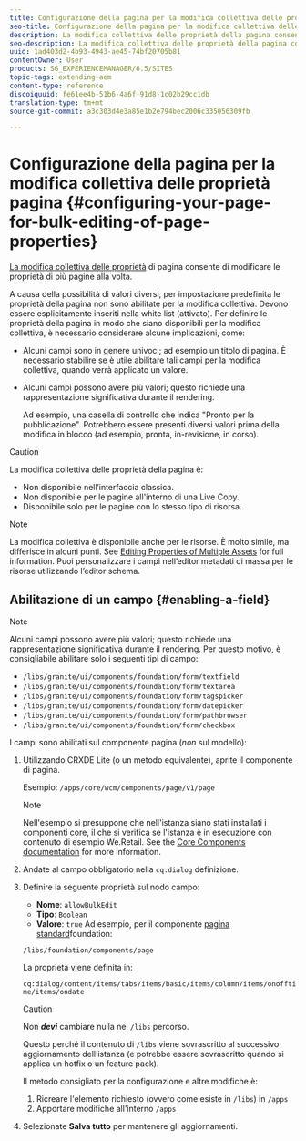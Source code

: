 ```yaml
---
title: Configurazione della pagina per la modifica collettiva delle proprietà pagina
seo-title: Configurazione della pagina per la modifica collettiva delle proprietà pagina
description: La modifica collettiva delle proprietà della pagina consente di modificare le proprietà di più pagine contemporaneamente
seo-description: La modifica collettiva delle proprietà della pagina consente di modificare le proprietà di più pagine contemporaneamente
uuid: 1ad403d2-4b93-4943-ae45-74bf20705b81
contentOwner: User
products: SG_EXPERIENCEMANAGER/6.5/SITES
topic-tags: extending-aem
content-type: reference
discoiquuid: fe61ee4b-51b6-4a6f-91d8-1c02b29cc1db
translation-type: tm+mt
source-git-commit: a3c303d4e3a85e1b2e794bec2006c335056309fb

---
```



# Configurazione della pagina per la modifica collettiva delle proprietà pagina {#configuring-your-page-for-bulk-editing-of-page-properties}

[La modifica collettiva delle proprietà](/help/sites-authoring/editing-page-properties.md#from-the-sites-console-multiple-pages) di pagina consente di modificare le proprietà di più pagine alla volta.

A causa della possibilità di valori diversi, per impostazione predefinita le proprietà della pagina non sono abilitate per la modifica collettiva. Devono essere esplicitamente inseriti nella white list (attivato). Per definire le proprietà della pagina in modo che siano disponibili per la modifica collettiva, è necessario considerare alcune implicazioni, come:

* Alcuni campi sono in genere univoci; ad esempio un titolo di pagina. È necessario stabilire se è utile abilitare tali campi per la modifica collettiva, quando verrà applicato un valore.
* Alcuni campi possono avere più valori; questo richiede una rappresentazione significativa durante il rendering.

   Ad esempio, una casella di controllo che indica &quot;Pronto per la pubblicazione&quot;. Potrebbero essere presenti diversi valori prima della modifica in blocco (ad esempio, pronta, in-revisione, in corso).

>[!CAUTION]
>
>La modifica collettiva delle proprietà della pagina è:
>
>* Non disponibile nell’interfaccia classica.
>* Non disponibile per le pagine all&#39;interno di una Live Copy.
>* Disponibile solo per le pagine con lo stesso tipo di risorsa.
>



>[!NOTE]
>
>La modifica collettiva è disponibile anche per le risorse. È molto simile, ma differisce in alcuni punti. See [Editing Properties of Multiple Assets](/help/assets/managing-multiple-assets.md) for full information. Puoi personalizzare i campi nell’editor metadati di massa per le risorse utilizzando l’editor [](/help/assets/metadata-schemas.md)schema.

## Abilitazione di un campo {#enabling-a-field}

>[!NOTE]
>
>Alcuni campi possono avere più valori; questo richiede una rappresentazione significativa durante il rendering. Per questo motivo, è consigliabile abilitare solo i seguenti tipi di campo:
>
>* `/libs/granite/ui/components/foundation/form/textfield`
>* `/libs/granite/ui/components/foundation/form/textarea`
>* `/libs/granite/ui/components/foundation/form/tagspicker`
>* `/libs/granite/ui/components/foundation/form/datepicker`
>* `/libs/granite/ui/components/foundation/form/pathbrowser`
>* `/libs/granite/ui/components/foundation/form/checkbox`
>



I campi sono abilitati sul componente pagina (*non* sul modello):

1. Utilizzando CRXDE Lite (o un metodo equivalente), aprite il componente di pagina.

   Esempio: `/apps/core/wcm/components/page/v1/page`

   >[!NOTE]
   >
   >Nell&#39;esempio si presuppone che nell&#39;istanza siano stati installati i componenti core, il che si verifica se l&#39;istanza è in esecuzione con contenuto di esempio We.Retail. See the [Core Components documentation](https://docs.adobe.com/content/help/en/experience-manager-core-components/using/introduction.html) for more information.

1. Andate al campo obbligatorio nella `cq:dialog` definizione.
1. Definire la seguente proprietà sul nodo campo:

   * **Nome**: `allowBulkEdit`
   * **Tipo**: `Boolean`
   * **Valore**: `true`
   Ad esempio, per il componente [pagina standard](/help/sites-authoring/default-components-foundation.md)foundation:

   `/libs/foundation/components/page`

   La proprietà viene definita in:

   `cq:dialog/content/items/tabs/items/basic/items/column/items/onofftime/items/ondate`

   >[!CAUTION]
   >
   >Non ***devi*** cambiare nulla nel `/libs` percorso.
   >
   >Questo perché il contenuto di `/libs` viene sovrascritto al successivo aggiornamento dell’istanza (e potrebbe essere sovrascritto quando si applica un hotfix o un feature pack).
   >
   >Il metodo consigliato per la configurazione e altre modifiche è:
   >
   >    1. Ricreare l&#39;elemento richiesto (ovvero come esiste in `/libs`) in `/apps`
   >    1. Apportare modifiche all&#39;interno `/apps`


1. Selezionate **Salva tutto** per mantenere gli aggiornamenti.

